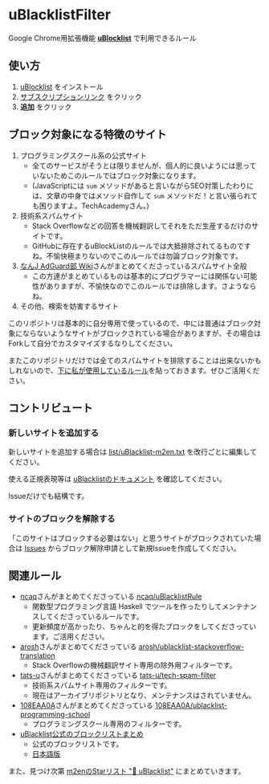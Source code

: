# uBlacklistFilter

Google Chrome用拡張機能 **[uBlocklist](https://chrome.google.com/webstore/detail/ublacklist/pncfbmialoiaghdehhbnbhkkgmjanfhe)** で利用できるルール

## 使い方

1. [uBlocklist](https://chrome.google.com/webstore/detail/ublacklist/pncfbmialoiaghdehhbnbhkkgmjanfhe) をインストール
2. [サブスクリプションリンク]() をクリック
3. **追加** をクリック

## ブロック対象になる特徴のサイト

1. プログラミングスクール系の公式サイト
   - 全てのサービスがそうとは限りませんが、個人的に良いようには思っていないためこのルールではブロック対象になります。
   - (JavaScriptには `sum` メソッドがあると言いながらSEO対策したわりには、文章の中身ではメソッド自作して `sum` メソッドだ！と言い張られても困りますよ。TechAcademyさん。)
2. 技術系スパムサイト
   - Stack Overflowなどの回答を機械翻訳してそれをただ生産するだけのサイトです。
   - GitHubに存在するuBlockListのルールでは大抵排除されてるものですね。不愉快極まりないのでこのルールでは勿論ブロック対象です。
3. [なんJ AdGuard部 Wiki](https://wikiwiki.jp/nanj-adguard/)さんがまとめてくださっているスパムサイト全般
   - この方達がまとめているものは基本的にプログラマーには関係ない可能性がありますが、不愉快なのでこのルールでは排除します。さようならね。
4. その他、検索を妨害するサイト

このリポジトリは基本的に自分専用で使っているので、中には普通はブロック対象にならないようなサイトがブロックされている場合がありますが、その場合はForkして自分でカスタマイズするなりしてください。

またこのリポジトリだけでは全てのスパムサイトを排除することは出来ないかもしれないので、[下に私が使用しているルール](#関連ルール)を貼っておきます。ぜひご活用ください。

## コントリビュート

### 新しいサイトを追加する

新しいサイトを追加する場合は [list/uBlacklist-m2en.txt]() を改行ごとに編集してください。

使える正規表現等は [uBlacklistのドキュメント](https://iorate.github.io/ublacklist/docs/advanced-features) を確認してください。

Issueだけでも結構です。

### サイトのブロックを解除する

「このサイトはブロックする必要はない」と思うサイトがブロックされていた場合は [Issues](https://github.com/m2en/uBlacklistFilter/issues) からブロック解除申請として新規Issueを作成してください。

## 関連ルール

- [ncaq](https://github.com/ncaq)さんがまとめてくださっている [ncaq/uBlacklistRule](https://github.com/ncaq/uBlacklistRule)
  - 関数型プログラミング言語 Haskell でツールを作ったりしてメンテナンスしてくださっているルールです。
  - 更新頻度が高かったり、ちゃんと的を得たブロックをしてくださっています。ご活用ください。
- [arosh](https://github.com/arosh)さんがまとめてくださっている [arosh/ublacklist-stackoverflow-translation](https://github.com/arosh/ublacklist-stackoverflow-translation)
  - Stack Overflowの機械翻訳サイト専用の除外用フィルターです。
- [tats-u](https://github.com/tats-u)さんがまとめてくださっている [tats-u/tech-spam-filter](https://github.com/tats-u/tech-spam-filter)
  - 技術系スパムサイト専用のフィルターです。
  - 現在はアーカイブリポジトリとなり、メンテナンスはされていません。
- [108EAA0A](https://github.com/108EAA0A)さんがまとめてくださっている [108EAA0A/ublacklist-programming-school](https://github.com/108EAA0A/ublacklist-programming-school)
  - プログラミングスクール専用のフィルターです。
- [uBlacklist公式のブロックリストまとめ](https://iorate.github.io/ublacklist/subscriptions)
  - 公式のブロックリストです。
  - [日本語版](https://iorate.github.io/ublacklist/ja/subscriptions)

また、見つけ次第 [m2enのStarリスト "🚫 uBlacklist"](https://github.com/stars/m2en/lists/ublacklist) にまとめていきます。
